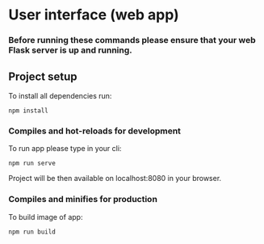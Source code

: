# User interface (web app)

### Before running these commands please ensure that your web Flask server is up and running.

## Project setup
To install all dependencies run:
```
npm install
```

### Compiles and hot-reloads for development
To run app please type in your cli:
```
npm run serve
```

Project will be then available on localhost:8080 in your browser.

### Compiles and minifies for production
To build image of app:
```
npm run build
```


